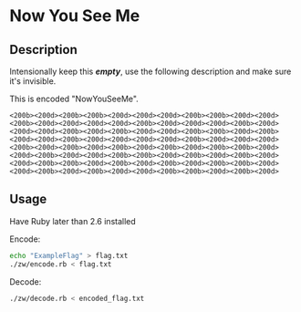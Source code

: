 # Now You See Me

## Description

Intensionally keep this ***empty***, use the following description and make sure it's invisible.

This is encoded "NowYouSeeMe".

```
​‍​​‍‍‍​​‍‍​‍‍‍‍​‍‍‍​‍‍‍​‍​‍‍​​‍​‍‍​‍‍‍‍​‍‍‍​‍​‍​‍​‍​​‍‍​‍‍​​‍​‍​‍‍​​‍​‍​‍​​‍‍​‍​‍‍​​‍​‍<200b><200d><200b><200b><200d><200d><200d><200b><200b><200d><200d><200b><200d><200d><200d><200d><200b><200d><200d><200d><200b><200d><200d><200d><200b><200d><200b><200d><200d><200b><200b><200d><200b><200d><200d><200b><200d><200d><200d><200d><200b><200d><200d><200d><200b><200d><200b><200d><200b><200d><200b><200d><200b><200b><200d><200d><200b><200d><200d><200b><200b><200d><200b><200d><200b><200d><200d><200b><200b><200d><200b><200d><200b><200d><200b><200b><200d><200d><200b><200d><200b><200d><200d><200b><200b><200d><200b><200d>
```

## Usage

Have Ruby later than 2.6 installed

Encode:

```bash
echo "ExampleFlag" > flag.txt
./zw/encode.rb < flag.txt
```

Decode:

```bash
./zw/decode.rb < encoded_flag.txt
```
